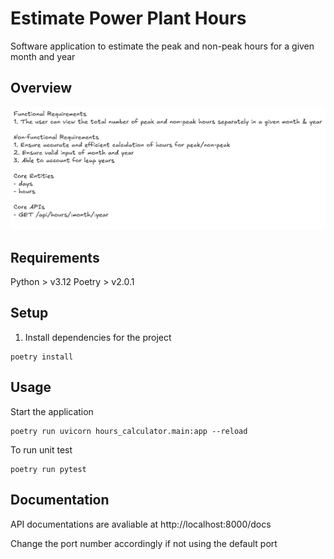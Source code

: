 # Estimate Power Plant Hours
Software application to estimate the peak and non-peak hours for a given month and year

## Overview
![alt text](image.png)

## Requirements
Python > v3.12
Poetry > v2.0.1

## Setup
1. Install dependencies for the project
```
poetry install
```


## Usage
Start the application
```
poetry run uvicorn hours_calculator.main:app --reload
```

To run unit test
```
poetry run pytest
```

## Documentation
API documentations are avaliable at http://localhost:8000/docs

Change the port number accordingly if not using the default port